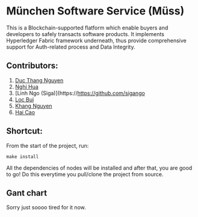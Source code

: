 # München Software Service (Müss)

This is a Blockchain-supported flatform which enable buyers and developers to safely transacts software products. It implements Hyperledger Fabric framework underneath, thus provide comprehensive support for Auth-related process and Data Integrity.

## Contributors:
1. [Duc Thang Nguyen](https://https://github.com/ducthangng)
2. [Nghi Hua](https://https://github.com/nghihua)
3. [Linh Ngo (Siga)](https://https://github.com/sigango
4. [Loc Bui](https://https://github.com/BuiNhienLoc)
5. [Khang Nguyen](https://https://github.com/klangthang)
6. [Hai Cao](https://https://github.com/SShindow)


## Shortcut:

From the start of the project, run: 
```shell
make install
```

All the dependencies of nodes will be installed and after that, you are good to go!
Do this everytime you pull/clone the project from source.

## Gant chart
Sorry just soooo tired for it now.
